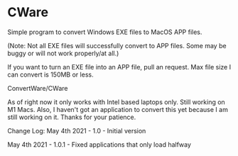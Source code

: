# CWare
Simple program to convert Windows EXE files to MacOS APP files.

(Note: Not all EXE files will successfully convert to APP files. Some may be buggy or will not work properly/at all.)

If you want to turn an EXE file into an APP file, pull an request. Max file size I can convert is 150MB or less.

ConvertWare/CWare

As of right now it only works with Intel based laptops only. Still working on M1 Macs. Also, I haven't got an application to convert this yet because I am still working on it. Thanks for your patience.

Change Log:
May 4th 2021 - 1.0 - Initial version


May 4th 2021 - 1.0.1 - Fixed applications that only load halfway




























